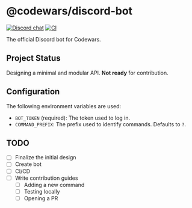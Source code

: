 # @codewars/discord-bot

[![Discord chat](https://img.shields.io/discord/846624424199061524.svg?logo=discord&style=flat)](https://discord.gg/7U9t33jrgG)
[![CI](https://github.com/codewars/discord-bot/workflows/CI/badge.svg)](https://github.com/codewars/discord-bot/actions?query=workflow%3ACI)

The official Discord bot for Codewars.

## Project Status

Designing a minimal and modular API. **Not ready** for contribution.

## Configuration

The following environment variables are used:

- `BOT_TOKEN` (required): The token used to log in.
- `COMMAND_PREFIX`: The prefix used to identify commands. Defaults to `?`.

## TODO

- [ ] Finalize the initial design
- [ ] Create bot
- [ ] CI/CD
- [ ] Write contribution guides
  - [ ] Adding a new command
  - [ ] Testing locally
  - [ ] Opening a PR
